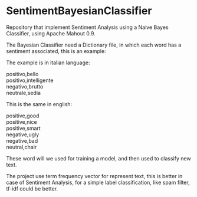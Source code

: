 SentimentBayesianClassifier
===========================


Repository that implement Sentiment Analysis using a Naive Bayes Classifier, using Apache Mahout 0.9.

The Bayesian Classifier need a Dictionary file, in which each word has a sentiment associated, this is an example:


The example is in italian language:

positivo,bello     
positivo,intelligente     
negativo,brutto     
neutrale,sedia     

This is the same in english:

positive,good     
positive,nice     
positive,smart     
negative,ugly     
negative,bad     
neutral,chair     


These word will we used for training a model, and then used to classify new text.

The project use term frequency vector for represent text, this is better in case of Sentiment Analysis,
for a simple label classification, like spam filter, tf-idf could be better.
